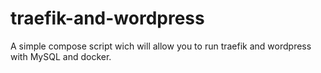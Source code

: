 # traefik-and-wordpress
A simple compose script wich will allow you to run traefik and wordpress with MySQL and docker.
